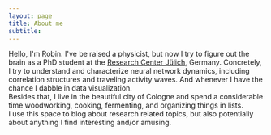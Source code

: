 ```yaml
---
layout: page
title: About me
subtitle:
---
```

Hello, I'm Robin. I've be raised a physicist, but now I try to figure out the brain as a PhD student at the [Research Center Jülich](https://www.fz-juelich.de/inm/inm-6/EN/Forschung/Gruen/artikel.html), Germany. Concretely, I try to understand and characterize neural network dynamics, including correlation structures and traveling activity waves. And whenever I have the chance I dabble in data visualization. <br>
Besides that, I live in the beautiful city of Cologne and spend a considerable time woodworking, cooking, fermenting, and organizing things in lists. <br>
I use this space to blog about research related topics, but also potentially about anything I find interesting and/or amusing.
